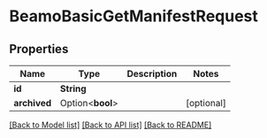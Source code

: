 # BeamoBasicGetManifestRequest

## Properties

Name | Type | Description | Notes
------------ | ------------- | ------------- | -------------
**id** | **String** |  | 
**archived** | Option<**bool**> |  | [optional]

[[Back to Model list]](../README.md#documentation-for-models) [[Back to API list]](../README.md#documentation-for-api-endpoints) [[Back to README]](../README.md)


